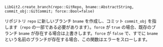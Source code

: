 ```
LibGit2.create_branch(repo::GitRepo, bname::AbstractString, commit_obj::GitCommit; force::Bool=false)
```

リポジトリ `repo` に新しいブランチ `bname` を作成し、コミット `commit_obj` を指します（`repo` の一部である必要があります）。`force` が `true` の場合、既存のブランチ `bname` が存在する場合は上書きします。`force` が `false` で、すでに `bname` という名前のブランチが存在する場合、この関数はエラーをスローします。
